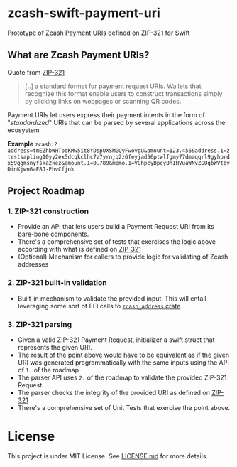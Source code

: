 # zcash-swift-payment-uri
Prototype of Zcash Payment URIs defined on ZIP-321 for Swift

## What are Zcash Payment URIs?

Quote from [ZIP-321](https://zips.z.cash/zip-0321)
> [..] a standard format for payment request URIs. Wallets that recognize this format enable users to construct transactions simply by clicking links on webpages or scanning QR codes.

Payment URIs let users express their payment intents in the form of "_standardized_" URIs that
can be parsed by several applications across the ecosystem 


**Example**
`zcash:?address=tmEZhbWHTpdKMw5it8YDspUXSMGQyFwovpU&amount=123.456&address.1=ztestsapling10yy2ex5dcqkclhc7z7yrnjq2z6feyjad56ptwlfgmy77dmaqqrl9gyhprdx59qgmsnyfska2kez&amount.1=0.789&memo.1=VGhpcyBpcyBhIHVuaWNvZGUgbWVtbyDinKjwn6aE8J-PhvCfjok`

## Project Roadmap

### 1. ZIP-321 construction

- Provide an API that lets users build a Payment Request URI from its bare-bone components.
- There's a comprehensive set of tests that exercises the logic above according with what is defined on [ZIP-321](https://zips.z.cash/zip-0321) 
- (Optional) Mechanism for callers to provide logic for validating of Zcash addresses

### 2. ZIP-321 built-in validation
- Built-in mechanism to validate the provided input. This will entail leveraging some sort of FFI calls to [`zcash_address` crate](https://crates.io/crates/zcash_address/0.1.0)

### 3. ZIP-321 parsing
- Given a valid ZIP-321 Payment Request, initializer a swift struct that represents the given URI.
- The result of the point above would have to be equivalent as if the given URI was generated programmatically with the same inputs using the API of `1.` of the roadmap
- The parser API uses `2.` of the roadmap to validate the provided ZIP-321 Request
- The parser checks the integrity of the provided URI as defined on [ZIP-321](https://zips.z.cash/zip-0321)
- There's a comprehensive set of Unit Tests that exercise the point above.


# License 
This project is under MIT License. See [LICENSE.md](LICENSE.md) for more details.
